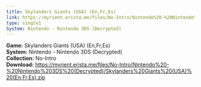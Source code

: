 ```yaml
---
title: Skylanders Giants (USA) (En,Fr,Es)
link: https://myrient.erista.me/files/No-Intro/Nintendo%20-%20Nintendo%203DS%20(Decrypted)/Skylanders%20Giants%20(USA)%20(En,Fr,Es).zip
type: single1
System: Nintendo - Nintendo 3DS (Decrypted)
---
```

<b>Game:</b> Skylanders Giants (USA) (En,Fr,Es)<br>
<b>System:</b> Nintendo - Nintendo 3DS (Decrypted)<br>
<b>Collection:</b> No-Intro<br>
<b>Download:</b> https://myrient.erista.me/files/No-Intro/Nintendo%20-%20Nintendo%203DS%20(Decrypted)/Skylanders%20Giants%20(USA)%20(En,Fr,Es).zip